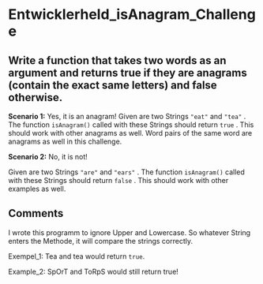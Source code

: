 # Entwicklerheld_isAnagram_Challenge
## Write a function that takes two words as an argument and returns true if they are anagrams (contain the exact same letters) and false otherwise. 

**Scenario 1:** Yes, it is an anagram!
Given are two Strings `"eat"` and `"tea"` .
The function `isAnagram()` called with these Strings should return `true` .
This should work with other anagrams as well. Word pairs of the same word are anagrams as well in this challenge.

**Scenario 2:** No, it is not!



Given are two Strings `"are"` and `"ears"` .
The function `isAnagram()` called with these Strings should return `false` .
This should work with other examples as well.
<h2>
  
## Comments
I wrote this programm to ignore Upper and Lowercase. So whatever String enters the Methode, it will compare the strings correctly.


Exempel_1: Tea and tea would return `true`.


Example_2: SpOrT and ToRpS would still return true!
<h2>
